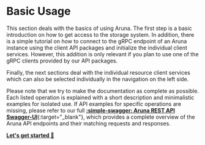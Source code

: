 
# Basic Usage

This section deals with the basics of using Aruna. 
The first step is a basic introduction on how to get access to the storage system. 
In addition, there is a simple tutorial on how to connect to the gRPC endpoint of an Aruna instance using the client API packages and initialize the individual client services. 
However, this addition is only relevant if you plan to use one of the gRPC clients provided by our API packages.

Finally, the next sections deal with the individual resource client services which can also be selected individually in the navigation on the left side.

Please note that we try to make the documentation as complete as possible. Each listed operation is explained with a short description and minimalistic examples for isolated use. If API examples for specific operations are missing, please refer to our full [**:simple-swagger: Aruna REST API Swagger-UI**](https://api.dev.aruna-engine.org/swagger-ui/){:target="_blank"}, which provides a complete overview of the Aruna API endpoints and their matching requests and responses.

[**Let's get started :rocket:**](01_Get-Storage-Access.md)

<!--
## Sections Overview

<div class="flex-container" markdown>
  <div class="flex-item" id="iconbox" markdown>
**:material-account-lock-open: Storage Access**

How to get storage access, create a client connection and register a user account.
  </div>
  <div class="flex-item" id="iconbox" markdown>
**:simple-jsonwebtokens: Authorization/Tokens**

Learn about API tokens, how to create them and handle permissions.
  </div>
  <div class="flex-item" id="iconbox" markdown>
**:material-creative-commons:** **Licenses**

Lorem Ipsum Dolor
  </div>
  <div class="flex-item" id="iconbox" markdown>
**:material-folder-multiple-outline: Projects**

Lorem Ipsum Dolor
  </div>
</div>

<div class="flex-container" markdown>
  <div class="flex-item" id="iconbox" markdown>
**:material-folder-outline: Collections**

How to get storage access, create a client connection and register a user account.
  </div>
  <div class="flex-item" id="iconbox" markdown>
**:material-file-document-multiple-outline: Datasets**

Learn about API tokens, how to create them and handle permissions.
  </div>
  <div class="flex-item" id="iconbox" markdown>
**:material-file-document-outline:** **Objects**

Lorem Ipsum Dolor
  </div>
  <div class="flex-item" id="iconbox" markdown>
**:material-graph: Relations**

Lorem Ipsum Dolor
  </div>
</div>

<div class="flex-container" markdown>
  <div class="flex-item" id="iconbox" markdown>
**:material-message-outline: Notifications**

How to get storage access, create a client connection and register a user account.
  </div>
  <div class="flex-item" id="iconbox" markdown>
**:material-information-outline: Server Info**

Learn about API tokens, how to create them and handle permissions.
  </div>
  <div class="flex-item" id="iconbox" markdown>
**:simple-amazons3:** **S3 Interface**

Lorem Ipsum Dolor
  </div>
  <div class="flex-item" id="iconbox" markdown>
**:material-file-search-outline:** **Search**

Lorem Ipsum Dolor
  </div>
</div>
-->